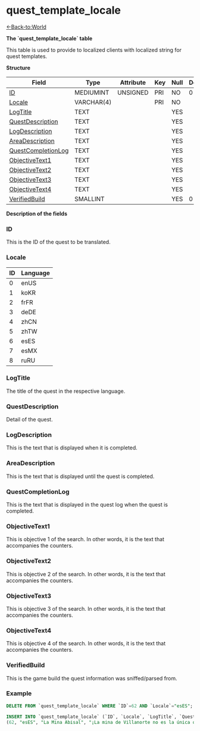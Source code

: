 # quest\_template\_locale

[<-Back-to:World](database-world.md)

**The \`quest\_template\_locale\` table**

This table is used to provide to localized clients with localized string for quest templates.

**Structure**

| Field                   | Type         | Attribute | Key | Null | Default | Extra | Comment |
|-------------------------|--------------|-----------|-----|------|---------|-------|---------|
| [ID][1]                 | MEDIUMINT    | UNSIGNED  | PRI | NO   | 0       |       |         |
| [Locale][2]             | VARCHAR(4)   |           | PRI | NO   |         |       |         |
| [LogTitle][3]           | TEXT         |           |     | YES  |         |       |         |
| [QuestDescription][4]   | TEXT         |           |     | YES  |         |       |         |
| [LogDescription][5]     | TEXT         |           |     | YES  |         |       |         |
| [AreaDescription][6]    | TEXT         |           |     | YES  |         |       |         |
| [QuestCompletionLog][7] | TEXT         |           |     | YES  |         |       |         |
| [ObjectiveText1][8]     | TEXT         |           |     | YES  |         |       |         |
| [ObjectiveText2][9]     | TEXT         |           |     | YES  |         |       |         |
| [ObjectiveText3][10]    | TEXT         |           |     | YES  |         |       |         |
| [ObjectiveText4][11]    | TEXT         |           |     | YES  |         |       |         |
| [VerifiedBuild][12]     | SMALLINT     |           |     | YES  | 0       |       |         |

[1]: #id
[2]: #locale
[3]: #logtitle
[4]: #questdescription
[5]: #logdescription
[6]: #areadescription
[7]: #questcompletionlog
[8]: #objectivetext1
[9]: #objectivetext2
[10]: #objectivetext3
[11]: #objectivetext4
[12]: #verifiedbuild

**Description of the fields**

### ID

This is the ID of the quest to be translated.

### Locale

| ID | Language |
|----|----------|
| 0  | enUS     |
| 1  | koKR     |
| 2  | frFR     |
| 3  | deDE     |
| 4  | zhCN     |
| 5  | zhTW     |
| 6  | esES     |
| 7  | esMX     |
| 8  | ruRU     |

### LogTitle

The title of the quest in the respective language.

### QuestDescription

Detail of the quest.

### LogDescription

This is the text that is displayed when it is completed.

### AreaDescription

This is the text that is displayed until the quest is completed.

### QuestCompletionLog

This is the text that is displayed in the quest log when the quest is completed.

### ObjectiveText1

This is objective 1 of the search.
In other words, it is the text that accompanies the counters.

### ObjectiveText2

This is objective 2 of the search.
In other words, it is the text that accompanies the counters.

### ObjectiveText3

This is objective 3 of the search.
In other words, it is the text that accompanies the counters.

### ObjectiveText4

This is objective 4 of the search.
In other words, it is the text that accompanies the counters.

### VerifiedBuild

This is the game build the quest information was sniffed/parsed from.

### Example
```sql
DELETE FROM `quest_template_locale` WHERE `ID`=62 AND `Locale`="esES";

INSERT INTO `quest_template_locale` (`ID`, `Locale`, `LogTitle`, `QuestDescription`, `LogDescription`, `AreaDescription`, `QuestCompletionLog`, `ObjectiveText1`, `ObjectiveText2`, `ObjectiveText3`, `ObjectiveText4`, `VerifiedBuild`) VALUES
(62, "esES", "La Mina Abisal", "¡La mina de Villanorte no es la única que tiene problemas! Según mis informes, la Mina Abisal de Elwynn también ha sido ocupada por los kóbolds.$B$BExplora la mina y comprueba la veracidad de mis informes. Luego vuelve aquí. La mina está hacia el sur de Villadorada, entre La Granja Pedregosa y la granja Maclure.", "Explora la Mina Abisal y vuelve junto al alguacil Dughan a Villadorada.", "Explora la Mina Abisal", "Vuelve con: Alguacil Dughan. Zona: Villadorada, Bosque de Elwynn.", "", "", "", "", 18019);
```
